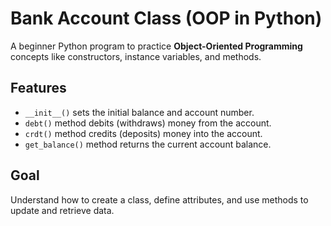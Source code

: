 # Bank Account Class (OOP in Python)

A beginner Python program to practice **Object-Oriented Programming** concepts like constructors, instance variables, and methods.

## Features
- `__init__()` sets the initial balance and account number.
- `debt()` method debits (withdraws) money from the account.
- `crdt()` method credits (deposits) money into the account.
- `get_balance()` method returns the current account balance.

## Goal
Understand how to create a class, define attributes, and use methods to update and retrieve data.